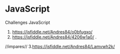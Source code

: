 # JavaScript
Challenges JavaScript

 1. https://jsfiddle.net/Andres84/o0bfugxo/
 2. https://jsfiddle.net/Andres84/4206w1a0/ . 
 
 //impares// 3.https://jsfiddle.net/Andres84/Lamvwh2k/
